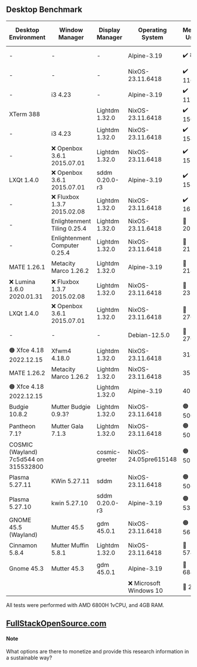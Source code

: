 ## Desktop Benchmark

|Desktop Environment                  |Window Manager               |Display Manager|Operating System      |Memory Usage|Processor Usage    |Size on Disk|Reboot Time  |
|-------------------------------------|-----------------------------|---------------|----------------------|------------|-------------------|------------|-------------|
|-                                    |-                            |-              |Alpine-3.19           |✔️ 89MB     |✔️ 0.00, 0.00, 0.00|✔️ 342M     |11 Seconds   |
|-                                    |-                            |-              |NixOS-23.11.6418      |✔️ 116MB    |✔️ 0.00, 0.00, 0.00|🔵 2.3G     |✔️ 6 Seconds |
|-                                    |i3 4.23                      |-              |Alpine-3.19           |✔️ 117MB    |✔️ 0.00, 0.00, 0.00|✔️ 569M     |🟠 14 Seconds|
|XTerm 388                            |                             |Lightdm 1.32.0 |NixOS-23.11.6418      |✔️ 150MB    |✔️ 0.00, 0.00, 0.00|4.2G        |✔️ 6 Seconds |
|-                                    |i3 4.23                      |Lightdm 1.32.0 |NixOS-23.11.6418      |✔️ 154MB    |✔️ 0.00, 0.00, 0.00|4.2G        |✔️ 6 Seconds |
|-                                    |❌ Openbox 3.6.1 2015.07.01   |Lightdm 1.32.0 |NixOS-23.11.6418      |✔️ 155MB    |🔵 0.07, 0.02, 0.00|🔵 3.2G     |🔵 8 Seconds |
|LXQt 1.4.0                           |❌ Openbox 3.6.1 2015.07.01   |sddm 0.20.0-r3 |Alpine-3.19           |✔️ 158MB    |✔️ 0.00, 0.00, 0.00|✔️ 801M     |10 Seconds   |
|-                                    |❌ Fluxbox 1.3.7 2015.02.08   |Lightdm 1.32.0 |NixOS-23.11.6418      |✔️ 161MB    |0.27, 0.06, 0.02   |🔵 3.2G     |✔️ 7 Seconds |
|-                                    |Enlightenment Tiling 0.25.4  |Lightdm 1.32.0 |NixOS-23.11.6418      |🔵 205MB    |🔵 0.07, 0.02, 0.00|5.4G        |🔵 8 Seconds |
|-                                    |Enlightenment Computer 0.25.4|Lightdm 1.32.0 |NixOS-23.11.6418      |🔵 211MB    |0.13, 0.03, 0.01   |5.4G        |🔵 9 Seconds |
|MATE 1.26.1                          |Metacity Marco 1.26.2        |Lightdm 1.32.0 |Alpine-3.19           |🔵 218MB    |✔️ 0.00, 0.00, 0.00|✔️ 1.3G     |🟠 14 Seconds|
|❌ Lumina 1.6.0 2020.01.31            |❌ Fluxbox 1.3.7 2015.02.08   |Lightdm 1.32.0 |NixOS-23.11.6418      |🔵 232MB    |🔵 0.07, 0.02, 0.00|🔵 3.3G     |🔵 9 Seconds |
|LXQt 1.4.0                           |❌ Openbox 3.6.1 2015.07.01   |Lightdm 1.32.0 |NixOS-23.11.6418      |🔵 276MB    |🔵 0.07, 0.02, 0.00|5.2G        |10 Seconds   |
|-                                    |-                            |-              |Debian-12.5.0         |🔵 276MB    |✔️ 0.00, 0.00, 0.00|✔️ 1.7G     |✔️ 5 Seconds |
|🟠 Xfce 4.18 2022.12.15              |Xfwm4 4.18.0                 |Lightdm 1.32.0 |NixOS-23.11.6418      |318MB       |🔵 0.07, 0.02, 0.00|5.0G        |10 Seconds   |
|MATE 1.26.2                          |Metacity Marco 1.26.2        |Lightdm 1.32.0 |NixOS-23.11.6418      |351MB       |0.13, 0.03, 0.01   |5.7G        |10 Seconds   |
|🟠 Xfce 4.18 2022.12.15              |                             |Lightdm 1.32.0 |Alpine-3.19           |402MB       |✔️ 0.00, 0.00, 0.00|✔️ 1.2G     |11 Seconds   |
|Budgie 10.8.2                        |Mutter Budgie 0.9.3?         |Lightdm 1.32.0 |NixOS-23.11.6418      |🟠 500MB    |🟠 0.34, 0.08, 0.03|🟠 6.3G     |11 Seconds   |
|Pantheon 7.1?                        |Mutter Gala 7.1.3            |Lightdm 1.32.0 |NixOS-23.11.6418      |🟠 502MB    |🟠 0.36, 0.08, 0.03|6.0G        |🟠 14 Seconds|
|COSMIC (Wayland) 7c5d544 on 315532800|                             |cosmic-greeter |NixOS-24.05pre615148  |🟠 505MB    |🟠 0.39, 0.10, 0.03|🔵 3.9G     |11 Seconds   |
|Plasma 5.27.11                       |KWin 5.27.11                 |sddm           |NixOS-23.11.6418      |🟠 506MB    |🔴 2.02, 0.51, 0.17|🟠 6.8G     |🔴 24 Seconds|
|Plasma 5.27.10                       |kwin 5.27.10                 |sddm 0.20.0-r3	|Alpine-3.19           |🟠 533MB    |🔴 1.28, 0.30, 0.10|🔵 2.2GB    |🟠 17 Seconds|
|GNOME 45.5 (Wayland)                 |Mutter 45.5                  |gdm 45.0.1     |NixOS-23.11.6418      |🟠 567MB    |0.21, 0.05, 0.02   |6.0G        |11 Seconds   |
|Cinnamon 5.8.4                       |Mutter Muffin 5.8.1          |Lightdm 1.32.0 |NixOS-23.11.6418      |🔴 574MB    |🔴 1.20, 0.29, 0.10|🔴 7.0G     |🟠 17 Seconds|
|Gnome 45.3                           |Mutter 45.3                  |gdm 45.0.1     |Alpine-3.19           |🔴 684MB    |0.27, 0.06, 0.02   |✔️ 1.8G     |🔴 21 Seconds|
|                                     |                             |               |❌ Microsoft Windows 10|🔴 2.3GB    |4%                 |🔴 32.7G    |🔴 53 Seconds|

All tests were performed with AMD 6800H 1vCPU, and 4GB RAM.

## [FullStackOpenSource.com](https://fullstackopensource.com/)

#### Note
What options are there to monetize and provide this research information in a sustainable way?
